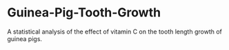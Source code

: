 # Guinea-Pig-Tooth-Growth
A statistical analysis of the effect of vitamin C on the tooth length growth of guinea pigs.
